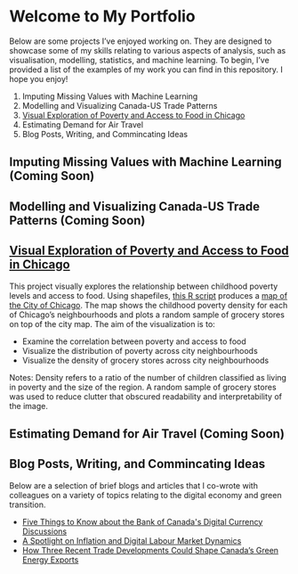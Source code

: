 # Welcome to My Portfolio
Below are some projects I’ve enjoyed working on. They are designed to showcase some of my skills relating to various aspects of analysis, such as visualisation, modelling, statistics, and machine learning. To begin, I’ve provided a list of the examples of my work you can find in this repository. I hope you enjoy!
 
1. Imputing Missing Values with Machine Learning
2. Modelling and Visualizing Canada-US Trade Patterns
3. [Visual Exploration of Poverty and Access to Food in Chicago](section3)
4. Estimating Demand for Air Travel
5. Blog Posts, Writing, and Commincating Ideas 

## Imputing Missing Values with Machine Learning (Coming Soon)

## Modelling and Visualizing Canada-US Trade Patterns (Coming Soon)

<a name="section3"></a>
## [Visual Exploration of Poverty and Access to Food in Chicago](https://github.com/rjratcl/portfolio/tree/main/chicago-grocery-access)
This project visually explores the relationship between childhood poverty levels and access to food. Using shapefiles, [this R script](https://github.com/rjratcl/portfolio/blob/main/chicago-grocery-access/groceries_poverty.R) produces a [map of the City of Chicago](https://github.com/rjratcl/portfolio/blob/main/chicago-grocery-access/poverty_and_food.png). The map shows the childhood poverty density for each of Chicago’s neighbourhoods and plots a random sample of grocery stores on top of the city map. The aim of the visualization is to:
- Examine the correlation between poverty and access to food
- Visualize the distribution of poverty across city neighbourhoods
- Visualize the density of grocery stores across city neighbourhoods

Notes: Density refers to a ratio of the number of children classified as living in poverty and the size of the region. A random sample of grocery stores was used to reduce clutter that obscured readability and interpretability of the image.

## Estimating Demand for Air Travel (Coming Soon)

## Blog Posts, Writing, and Commincating Ideas
Below are a selection of brief blogs and articles that I co-wrote with colleagues on a variety of topics relating to the digital economy and green transition.
- [Five Things to Know about the Bank of Canada's Digital Currency Discussions](https://ictc-ctic.ca/articles/five-things-to-know-about-bank-of-canadas-digital-currency-discussions)
- [A Spotlight on Inflation and Digital Labour Market Dynamics](https://ictc-ctic.ca/news-events/digital-pulse-360)
- [How Three Recent Trade Developments Could Shape Canada’s Green Energy Exports](https://ictc-ctic.ca/articles/how-three-recent-trade-developments-could-shape-canadas-green-energy-exports)